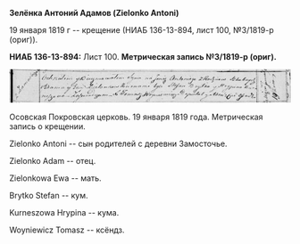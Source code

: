 **Зелёнка Антоний Адамов (Zielonko Antoni)**

19 января 1819 г -- крещение (НИАБ 136-13-894, лист 100, №3/1819-р
(ориг)).

**НИАБ 136-13-894:** Лист 100. **Метрическая запись №3/1819-р (ориг).**

![](./media/aa3f3e08fb15ac22e84d4d645788c92d9ec02b05.png)

Осовская Покровская церковь. 19 января 1819 года. Метрическая запись о
крещении.

Zielonko Antoni -- сын родителей с деревни Замосточье.

Zielonko Adam -- отец.

Zielonkowa Ewa -- мать.

Brytko Stefan -- кум.

Kurneszowa Hrypina -- кума.

Woyniewicz Tomasz -- ксёндз.
